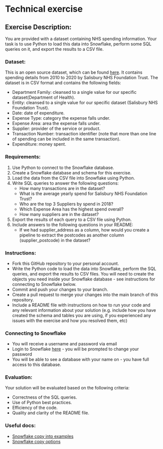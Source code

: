# Technical exercise
## Exercise Description:
You are provided with a dataset containing NHS spending information. Your task is to use Python to load this data into Snowflake, perform some SQL queries on it, and export the results to a CSV file.
### Dataset:
This is an open source dataset, which can be found [here](https://www.kaggle.com/datasets/deepaktejasvisingh/expenditure-in-the-salisbury-nhs-v2). It contains spending details from 2010 to 2020 by Salisbury NHS Foundation Trust.
The dataset is in CSV format and contains the following fields:
* Department Family: cleansed to a single value for our specific dataset(Department of Health).
* Entity: cleansed to a single value for our specific dataset (Salisbury NHS Foundation Trust).
* Date: date of expenditure.
* Expense Type: category the expense falls under.
* Expense Area: area the expense falls under.
* Supplier: provider of the service or product.
* Transaction Number: transaction identifier (note that more than one line of spending can be included in the same transaction).
* Expenditure: money spent.
### Requirements:
1. Use Python to connect to the Snowflake database.
2. Create a Snowflake database and schema for this exercise.
3. Load the data from the CSV file into Snowflake using Python.
4. Write SQL queries to answer the following questions:
   * How many transactions are in the dataset?
   * What is the average yearly spend for Salisbury NHS Foundation Trust?
   * Who are the top 3 Suppliers by spend in 2018?
   * Which Expense Area has the highest spend overall?
   * How many suppliers are in the dataset?
5. Export the results of each query to a CSV file using Python.
6. Include answers to the following questions in your README:
   * If we had supplier_address as a column, how would you create a pipeline to extract the postcodes as another column (supplier_postcode) in the dataset?
### Instructions:
* Fork this GitHub repository to your personal account.
* Write the Python code to load the data into Snowflake, perform the SQL queries, and export the results to CSV files. You will need to create the objects you need inside your Snowflake database - see instructions for connecting to Snowflake below.
* Commit and push your changes to your branch.
* Create a pull request to merge your changes into the main branch of this repository.
* Include a README file with instructions on how to run your code and any relevant information about your solution (e.g. include how you have created the schema and tables you are using, if you experienced any issues with the exercise and how you resolved them, etc)
### Connecting to Snowflake
* You will receive a username and password via email
* Login to Snowflake [here](https://gpgjpce-sy56198.snowflakecomputing.com/console/login) - you will be prompted to change your password
* You will be able to see a database with your name on - you have full access to this database.
### Evaluation:
Your solution will be evaluated based on the following criteria:
* Correctness of the SQL queries.
* Use of Python best practices.
* Efficiency of the code.
* Quality and clarity of the README file.
### Useful docs:
* [Snowflake copy into examples](https://docs.snowflake.com/en/sql-reference/sql/copy-into-table#examples)
* [Snowflake copy options](https://docs.snowflake.com/en/sql-reference/sql/copy-into-table#copy-options-copyoptions)
